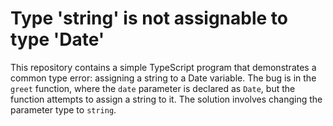 # Type 'string' is not assignable to type 'Date'
This repository contains a simple TypeScript program that demonstrates a common type error: assigning a string to a Date variable. The bug is in the `greet` function, where the `date` parameter is declared as `Date`, but the function attempts to assign a string to it. The solution involves changing the parameter type to `string`.